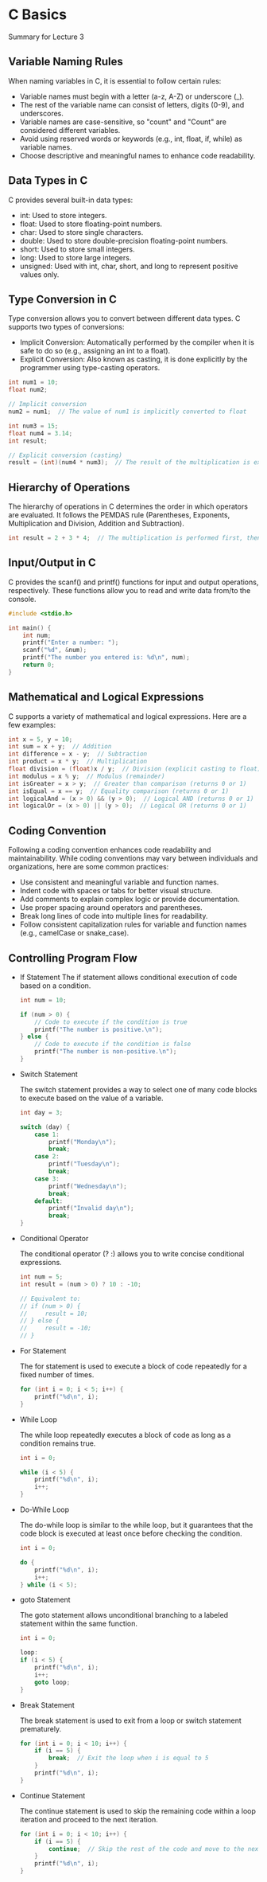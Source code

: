 ﻿# C Basics

Summary for Lecture 3

## Variable Naming Rules <a name="variable-naming-rules"></a>

When naming variables in C, it is essential to follow certain rules:

  - Variable names must begin with a letter (a-z, A-Z) or underscore (_).
  - The rest of the variable name can consist of letters, digits (0-9), and underscores.
  - Variable names are case-sensitive, so "count" and "Count" are considered different variables.
  - Avoid using reserved words or keywords (e.g., int, float, if, while) as variable names.
  - Choose descriptive and meaningful names to enhance code readability.

## Data Types in C <a name="data-types-in-c"></a>

C provides several built-in data types:

   - int: Used to store integers.
   - float: Used to store floating-point numbers.
   - char: Used to store single characters.
   - double: Used to store double-precision floating-point numbers.
   - short: Used to store small integers.
   - long: Used to store large integers.
   - unsigned: Used with int, char, short, and long to represent positive values only.

## Type Conversion in C <a name="type-conversion-in-c"></a>

Type conversion allows you to convert between different data types. C supports two types of conversions:
  - Implicit Conversion: Automatically performed by the compiler when it is safe to do so (e.g., assigning an int to a float).
  - Explicit Conversion: Also known as casting, it is done explicitly by the programmer using type-casting operators.
```C
int num1 = 10;
float num2;

// Implicit conversion
num2 = num1;  // The value of num1 is implicitly converted to float

int num3 = 15;
float num4 = 3.14;
int result;

// Explicit conversion (casting)
result = (int)(num4 * num3);  // The result of the multiplication is explicitly cast to an int
```
## Hierarchy of Operations <a name="hierarchy-of-operations"></a>

The hierarchy of operations in C determines the order in which operators are evaluated. It follows the PEMDAS rule (Parentheses, Exponents, Multiplication and Division, Addition and Subtraction).

```C
int result = 2 + 3 * 4;  // The multiplication is performed first, then the addition
```

## Input/Output in C <a name="inputoutput-in-c"></a>

C provides the scanf() and printf() functions for input and output operations, respectively. These functions allow you to read and write data from/to the console.

```C
#include <stdio.h>

int main() {
    int num;
    printf("Enter a number: ");
    scanf("%d", &num);
    printf("The number you entered is: %d\n", num);
    return 0;
}
```
## Mathematical and Logical Expressions <a name="mathematical-and-logical-expressions"></a>

C supports a variety of mathematical and logical expressions. Here are a few examples:

```C
int x = 5, y = 10;
int sum = x + y;  // Addition
int difference = x - y;  // Subtraction
int product = x * y;  // Multiplication
float division = (float)x / y;  // Division (explicit casting to float)
int modulus = x % y;  // Modulus (remainder)
int isGreater = x > y;  // Greater than comparison (returns 0 or 1)
int isEqual = x == y;  // Equality comparison (returns 0 or 1)
int logicalAnd = (x > 0) && (y > 0);  // Logical AND (returns 0 or 1)
int logicalOr = (x > 0) || (y > 0);  // Logical OR (returns 0 or 1)
```

## Coding Convention <a name="coding-convention"></a>

Following a coding convention enhances code readability and maintainability. While coding conventions may vary between individuals and organizations, here are some common practices:
  - Use consistent and meaningful variable and function names.
  - Indent code with spaces or tabs for better visual structure.
  - Add comments to explain complex logic or provide documentation.
  - Use proper spacing around operators and parentheses.
  - Break long lines of code into multiple lines for readability.
  - Follow consistent capitalization rules for variable and function names (e.g., camelCase or snake_case).

## Controlling Program Flow <a name="controlling-program-flow"></a>
- If Statement <a name="if-statement"></a>
  The if statement allows conditional execution of code based on a condition.

  ```C
  int num = 10;

  if (num > 0) {
      // Code to execute if the condition is true
      printf("The number is positive.\n");
  } else {
      // Code to execute if the condition is false
      printf("The number is non-positive.\n");
  }
  ```
- Switch Statement <a name="switch-statement"></a>

  The switch statement provides a way to select one of many code blocks to execute based on the value of a variable.
  
  ```C
  int day = 3;
  
  switch (day) {
      case 1:
          printf("Monday\n");
          break;
      case 2:
          printf("Tuesday\n");
          break;
      case 3:
          printf("Wednesday\n");
          break;
      default:
          printf("Invalid day\n");
          break;
  }
  ```
- Conditional Operator <a name="conditional-operator"></a>

  The conditional operator (? :) allows you to write concise conditional expressions.
  
  ```C
  int num = 5;
  int result = (num > 0) ? 10 : -10;
  
  // Equivalent to:
  // if (num > 0) {
  //     result = 10;
  // } else {
  //     result = -10;
  // }
  ```
- For Statement <a name="for-statement"></a>

  The for statement is used to execute a block of code repeatedly for a fixed number of times.
  
  ```C
  for (int i = 0; i < 5; i++) {
      printf("%d\n", i);
  }
  ```

- While Loop <a name="while-loop"></a>

  The while loop repeatedly executes a block of code as long as a condition remains true.
  
  ```C
  int i = 0;
  
  while (i < 5) {
      printf("%d\n", i);
      i++;
  }
  ```
- Do-While Loop <a name="do-while-loop"></a>
  
  The do-while loop is similar to the while loop, but it guarantees that the code block is executed at least once before checking the condition.
  
  ```C
  int i = 0;
  
  do {
      printf("%d\n", i);
      i++;
  } while (i < 5);
  ```

- goto Statement <a name="goto-statement"></a>
  
  The goto statement allows unconditional branching to a labeled statement within the same function.
  
  ```C
  int i = 0;
  
  loop:
  if (i < 5) {
      printf("%d\n", i);
      i++;
      goto loop;
  }
  ```

- Break Statement <a name="Break-Statement"></a>

  The break statement is used to exit from a loop or switch statement prematurely.
  
  ```C
  for (int i = 0; i < 10; i++) {
      if (i == 5) {
          break;  // Exit the loop when i is equal to 5
      }
      printf("%d\n", i);
  }
  ```

- Continue Statement

  The continue statement is used to skip the remaining code within a loop iteration and proceed to the next iteration.
  
  ```C
  for (int i = 0; i < 10; i++) {
      if (i == 5) {
          continue;  // Skip the rest of the code and move to the next iteration
      }
      printf("%d\n", i);
  }
  ```
